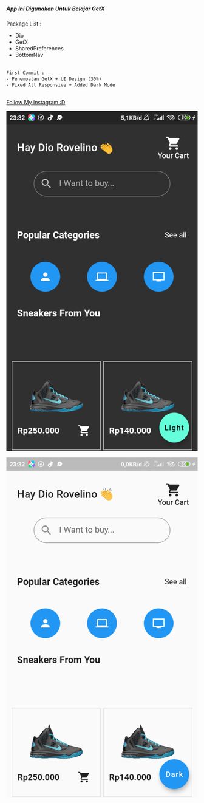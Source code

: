 ##### App Ini Digunakan Untuk Belajar GetX 


Package List :

- Dio
- GetX
- SharedPreferences
- BottomNav

```Change Log

First Commit :
- Penempatan GetX + UI Design (30%)
- Fixed All Responsive + Added Dark Mode


```
[Follow My Instagram :D](https://instagram.com/io.floxy)

![alt text](https://raw.githubusercontent.com/floxydio/getx-belajar/master/flutter_03.png)

![alt text](https://raw.githubusercontent.com/floxydio/getx-belajar/master/flutter_02.png)


